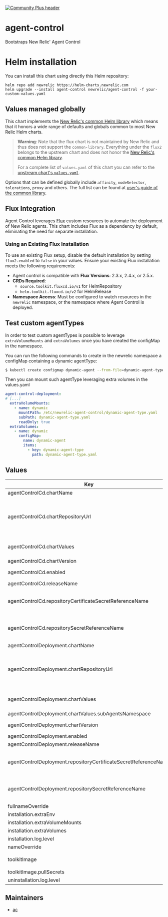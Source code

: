[![Community Plus header](https://github.com/newrelic/opensource-website/raw/master/src/images/categories/Community_Plus.png)](https://opensource.newrelic.com/oss-category/#community-plus)

# agent-control

Bootstraps New Relic' Agent Control

# Helm installation

You can install this chart using directly this Helm repository:

```shell
helm repo add newrelic https://helm-charts.newrelic.com
helm upgrade --install agent-control newrelic/agent-control -f your-custom-values.yaml
```

## Values managed globally

This chart implements the [New Relic's common Helm library](https://github.com/newrelic/helm-charts/tree/master/library/common-library) which
means that it honors a wide range of defaults and globals common to most New Relic Helm charts.

> **Warning**: Note that the flux chart is not maintained by New Relic and thus does not support the `common-library`. Everything under the
`flux2` belongs to the upstream chart and does not honor the [New Relic's common Helm library](https://github.com/newrelic/helm-charts/tree/master/library/common-library).
>
> For a complete list of `values.yaml` of this chart you can refer to the [upstream chart's `values.yaml`](https://github.com/fluxcd-community/helm-charts/blob/flux2-2.10.2/charts/flux2/values.yaml).

Options that can be defined globally include `affinity`, `nodeSelector`, `tolerations`, `proxy` and others. The full list can be found at
[user's guide of the common library](https://github.com/newrelic/helm-charts/blob/master/library/common-library/README.md).

## Flux Integration

Agent Control leverages [Flux](https://github.com/fluxcd/flux2) custom resources to automate the deployment of New Relic agents. This chart includes Flux as a dependency by default, eliminating the need for separate installation.

### Using an Existing Flux Installation

To use an existing Flux setup, disable the default installation by setting `flux2.enabled` to `false` in your values. Ensure your existing Flux installation meets the following requirements:

- Agent control is compatible with **Flux Versions**: 2.3.x, 2.4.x, or 2.5.x.
- **CRDs Required**:
  - `source.toolkit.fluxcd.io/v1` for HelmRepository
  - `helm.toolkit.fluxcd.io/v2` for HelmRelease
- **Namespace Access**: Must be configured to watch resources in the `newrelic` namespace, or the namespace where Agent Control is deployed.

## Test custom agentTypes

In order to test custom agentTypes is possible to leverage `extraVolumeMounts` and `extraVolumes` once you have created the configMap in the namespace.

You can run the following commands to create in the newrelic namespace a configMap containing a dynamic agentType:
```bash
$ kubectl create configmap dynamic-agent --from-file=dynamic-agent-type=./local/values-dynamic-agent-type.yaml -n default
```

Then you can mount such agentType leveraging extra volumes in the values.yaml
```yaml
agent-control-deployment:
# [...]
  extraVolumeMounts:
    - name: dynamic
      mountPath: /etc/newrelic-agent-control/dynamic-agent-type.yaml
      subPath: dynamic-agent-type.yaml
      readOnly: true
  extraVolumes:
    - name: dynamic
      configMap:
        name: dynamic-agent
        items:
          - key: dynamic-agent-type
            path: dynamic-agent-type.yaml
```

## Values

| Key | Type | Default | Description |
|-----|------|---------|-------------|
| agentControlCd.chartName | string | agent-control-cd | The name of the CD chart that will be installed by the installation job. |
| agentControlCd.chartRepositoryUrl | string | https://helm-charts.newrelic.com | The repository URL from where the `agent-control-cd` chart will be installed. When not leveraging the default, you may also need to allow the url in `agentControlDeployment.chartValues.config.allowedChartRepositoryUrl`. Ref.: https://github.com/newrelic/helm-charts/blob/master/charts/agent-control-deployment/values.yaml |
| agentControlCd.chartValues | string | See `values.yaml` | Values for the agent-control-deployment chart. Ref.: https://github.com/newrelic/helm-charts/blob/master/charts/agent-control-cd/values.yaml |
| agentControlCd.chartVersion | string | `.Chart.annotations.agentControlCdVersion` | The version of the CD chart that will be installed by the installation job. |
| agentControlCd.enabled | bool | `true` | Enable the installation of a Continuous Deployment system that can be managed by Agent Control. |
| agentControlCd.releaseName | string | agent-control-cd | The name of the release for the CD chart. |
| agentControlCd.repositoryCertificateSecretReferenceName | string | `nil` | Optional name of the secret containing TLS certificates for the Helm repository. Ref.: https://fluxcd.io/flux/components/source/helmrepositories/#cert-secret-reference |
| agentControlCd.repositorySecretReferenceName | string | `nil` | Optional name of the secret containing credentials for the Helm repository. Ref.: https://fluxcd.io/flux/components/source/helmrepositories/#secret-reference |
| agentControlDeployment.chartName | string | agent-control-deployment | The name of the chart that will be installed by the installation job. |
| agentControlDeployment.chartRepositoryUrl | string | https://helm-charts.newrelic.com | The repository URL from where the `agent-control-deployment` chart will be installed. When not leveraging the default, you may also need to allow the url in `agentControlDeployment.chartValues.config.allowedChartRepositoryUrl`. Ref.: https://github.com/newrelic/helm-charts/blob/master/charts/agent-control-deployment/values.yaml |
| agentControlDeployment.chartValues | object | See `values.yaml` | Values for the agent-control-deployment chart. Ref.: https://github.com/newrelic/helm-charts/blob/master/charts/agent-control-deployment/values.yaml |
| agentControlDeployment.chartValues.subAgentsNamespace | string | "newrelic" | Namespace where agents are deployed |
| agentControlDeployment.chartVersion | string | `.Chart.appVersion` | The version of the Agent Control chart that will be installed by the installation job. |
| agentControlDeployment.enabled | bool | `true` | Enable the installation of Agent Control. |
| agentControlDeployment.releaseName | string | agent-control-cd | The name of the release for the CD chart. |
| agentControlDeployment.repositoryCertificateSecretReferenceName | string | `nil` | Optional name of the secret containing TLS certificates for the Helm repository. Ref.: https://fluxcd.io/flux/components/source/helmrepositories/#cert-secret-reference |
| agentControlDeployment.repositorySecretReferenceName | string | `nil` | Optional name of the secret containing credentials for the Helm repository. Ref.: https://fluxcd.io/flux/components/source/helmrepositories/#secret-reference |
| fullnameOverride | string | `""` | Override the full name of the release |
| installation.extraEnv | list | `[]` | Extra environment variables |
| installation.extraVolumeMounts | list | `[]` | Defines where to mount volumes specified with `extraVolumes` |
| installation.extraVolumes | list | `[]` | Volumes to mount in the containers |
| installation.log.level | string | debug | Log level for installation. |
| nameOverride | string | `""` | Override the name of the chart |
| toolkitImage | object | `{"pullPolicy":"IfNotPresent","pullSecrets":[],"registry":null,"repository":"newrelic/newrelic-agent-control-cli","tag":"0.46.0"}` | The image that contains the necessary tools to install and uninstall the Agent Control components. |
| toolkitImage.pullSecrets | list | `[]` | The secrets that are needed to pull images from a custom registry. |
| uninstallation.log.level | string | debug | Log level for installation. |

## Maintainers

* [ac](https://github.com/orgs/newrelic/teams/ac/members)
